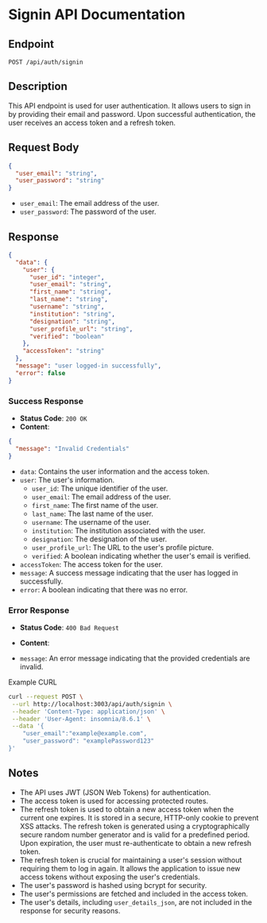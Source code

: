 # Signin API Documentation

## Endpoint

`POST /api/auth/signin`

## Description

This API endpoint is used for user authentication. It allows users to sign in by providing their email and password. Upon successful authentication, the user receives an access token and a refresh token.

## Request Body

```json
{
  "user_email": "string",
  "user_password": "string"
}
```

- `user_email`: The email address of the user.
- `user_password`: The password of the user.

## Response

```json
{
  "data": {
    "user": {
      "user_id": "integer",
      "user_email": "string",
      "first_name": "string",
      "last_name": "string",
      "username": "string",
      "institution": "string",
      "designation": "string",
      "user_profile_url": "string",
      "verified": "boolean"
    },
    "accessToken": "string"
  },
  "message": "user logged-in successfully",
  "error": false
}
```

### Success Response

- **Status Code**: `200 OK`
- **Content**:

```json
{
  "message": "Invalid Credentials"
}
```

- `data`: Contains the user information and the access token.
- `user`: The user's information.
  - `user_id`: The unique identifier of the user.
  - `user_email`: The email address of the user.
  - `first_name`: The first name of the user.
  - `last_name`: The last name of the user.
  - `username`: The username of the user.
  - `institution`: The institution associated with the user.
  - `designation`: The designation of the user.
  - `user_profile_url`: The URL to the user's profile picture.
  - `verified`: A boolean indicating whether the user's email is verified.
- `accessToken`: The access token for the user.
- `message`: A success message indicating that the user has logged in successfully.
- `error`: A boolean indicating that there was no error.

### Error Response

- **Status Code**: `400 Bad Request`
- **Content**:

- `message`: An error message indicating that the provided credentials are invalid.

Example CURL

```bash
curl --request POST \
 --url http://localhost:3003/api/auth/signin \
 --header 'Content-Type: application/json' \
 --header 'User-Agent: insomnia/8.6.1' \
 --data '{
    "user_email":"example@example.com",
    "user_password": "examplePassword123"
}'
```

## Notes

- The API uses JWT (JSON Web Tokens) for authentication.
- The access token is used for accessing protected routes.
- The refresh token is used to obtain a new access token when the current one expires. It is stored in a secure, HTTP-only cookie to prevent XSS attacks. The refresh token is generated using a cryptographically secure random number generator and is valid for a predefined period. Upon expiration, the user must re-authenticate to obtain a new refresh token.
- The refresh token is crucial for maintaining a user's session without requiring them to log in again. It allows the application to issue new access tokens without exposing the user's credentials.
- The user's password is hashed using bcrypt for security.
- The user's permissions are fetched and included in the access token.
- The user's details, including `user_details_json`, are not included in the response for security reasons.
